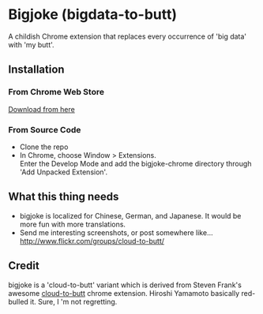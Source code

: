 Bigjoke (bigdata-to-butt)
=========================

A childish Chrome extension that replaces every occurrence of 'big data' with 'my butt'.

Installation
------------

### From Chrome Web Store

[Download from here](https://chrome.google.com/webstore/detail/bigjoke-bigdata-to-butt/jdjdnddedaindmjjhanckphphbehlcbk)

### From Source Code

* Clone the repo
* In Chrome, choose Window > Extensions.  
Enter the Develop Mode and add the bigjoke-chrome directory through 'Add Unpacked Extension'.


What this thing needs
---------------------

* bigjoke is localized for Chinese, German, and Japanese.
  It would be more fun with more translations.
* Send me interesting screenshots, or post somewhere like...
  http://www.flickr.com/groups/cloud-to-butt/


Credit
------

bigjoke is a 'cloud-to-butt' variant which is derived from 
Steven Frank's awesome [cloud-to-butt](https://github.com/panicsteve/cloud-to-butt/) chrome extension. 
Hiroshi Yamamoto basically red-bulled it. Sure, I 'm not regretting.

